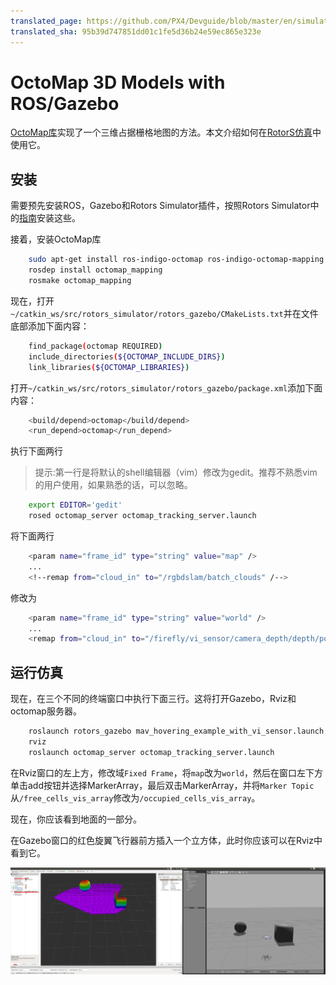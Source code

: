 ```yaml
---
translated_page: https://github.com/PX4/Devguide/blob/master/en/simulation/gazebo_octomap.md
translated_sha: 95b39d747851dd01c1fe5d36b24e59ec865e323e
---
```


# OctoMap 3D Models with ROS/Gazebo


[OctoMap库](http://octomap.github.io/)实现了一个三维占据栅格地图的方法。本文介绍如何在[RotorS仿真](https://github.com/ethz-asl/rotors_simulator/wiki/RotorS-Simulator)中使用它。

## 安装

需要预先安装ROS，Gazebo和Rotors Simulator插件，按照Rotors Simulator中的[指南](https://github.com/ethz-asl/rotors_simulator)安装这些。

接着，安装OctoMap库

```sh
	sudo apt-get install ros-indigo-octomap ros-indigo-octomap-mapping
	rosdep install octomap_mapping
	rosmake octomap_mapping
```

现在，打开`~/catkin_ws/src/rotors_simulator/rotors_gazebo/CMakeLists.txt`并在文件底部添加下面内容：

```sh
	find_package(octomap REQUIRED)
	include_directories(${OCTOMAP_INCLUDE_DIRS})
	link_libraries(${OCTOMAP_LIBRARIES})
```

打开`~/catkin_ws/src/rotors_simulator/rotors_gazebo/package.xml`添加下面内容：

```sh
	<build/depend>octomap</build/depend>
	<run_depend>octomap</run_depend>
```

执行下面两行

> 提示:第一行是将默认的shell编辑器（vim）修改为gedit。推荐不熟悉vim的用户使用，如果熟悉的话，可以忽略。

```sh
	export EDITOR='gedit'
	rosed octomap_server octomap_tracking_server.launch
```

将下面两行

```sh
	<param name="frame_id" type="string" value="map" />	
	...
	<!--remap from="cloud_in" to="/rgbdslam/batch_clouds" /-->
```

修改为

```sh
	<param name="frame_id" type="string" value="world" />	
	...
	<remap from="cloud_in" to="/firefly/vi_sensor/camera_depth/depth/points" />
```

## 运行仿真


现在，在三个不同的终端窗口中执行下面三行。这将打开Gazebo，Rviz和octomap服务器。


```sh
	roslaunch rotors_gazebo mav_hovering_example_with_vi_sensor.launch  mav_name:=firefly
	rviz
	roslaunch octomap_server octomap_tracking_server.launch
```

在Rviz窗口的左上方，修改域`Fixed Frame`，将`map`改为`world`，然后在窗口左下方单击add按钮并选择MarkerArray，最后双击MarkerArray，并将`Marker Topic`从`/free_cells_vis_array`修改为`/occupied_cells_vis_array`。

现在，你应该看到地面的一部分。

在Gazebo窗口的红色旋翼飞行器前方插入一个立方体，此时你应该可以在Rviz中看到它。


![OctoMap Example in Gazebo](../../assets/simulation/octomap.png)

